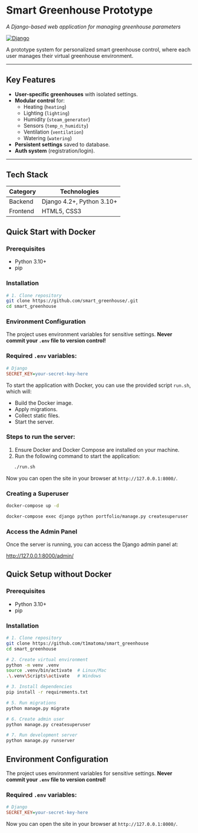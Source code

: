 # Smart Greenhouse Prototype  
*A Django-based web application for managing greenhouse parameters*  

[![Django](https://img.shields.io/badge/Django-3.2-green)](https://www.djangoproject.com/) 

A prototype system for personalized smart greenhouse control, where each user manages their virtual greenhouse environment.  

---

##  Key Features  
- **User-specific greenhouses** with isolated settings.  
- **Modular control** for:  
  - Heating (`heating`)  
  - Lighting (`lighting`)  
  - Humidity (`steam_generator`)  
  - Sensors (`temp_n_humidity`)  
  - Ventilation (`ventilation`)  
  - Watering (`watering`)  
- **Persistent settings** saved to database.  
- **Auth system** (registration/login).  

---

##  Tech Stack
| Category       | Technologies                         |
|----------------|--------------------------------------|
| Backend        | Django 4.2+, Python 3.10+            |
| Frontend       | HTML5, CSS3                          |

## Quick Start with Docker


### Prerequisites
- Python 3.10+
- pip

### Installation
```bash
# 1. Clone repository
git clone https://github.com/smart_greenhouse/.git
cd smart_greenhouse
```
###  Environment Configuration

The project uses environment variables for sensitive settings. 
**Never commit your `.env` file to version control!**

### Required `.env` variables:
```ini
# Django
SECRET_KEY=your-secret-key-here
```

To start the application with Docker, you can use the provided script `run.sh`, which will:

- Build the Docker image.
- Apply migrations.
- Collect static files.
- Start the server.

### Steps to run the server:

1. Ensure Docker and Docker Compose are installed on your machine.
2. Run the following command to start the application:

```bash
   ./run.sh
```

Now you can open the site in your browser at `http://127.0.0.1:8000/`.


### Creating a Superuser

```bash
docker-compose up -d
```

```bash
docker-compose exec django python portfolio/manage.py createsuperuser
```
### Access the Admin Panel

Once the server is running, you can access the Django admin panel at:

http://127.0.0.1:8000/admin/




##  Quick Setup without Docker

### Prerequisites
- Python 3.10+
- pip

### Installation
```bash
# 1. Clone repository
git clone https://github.com/t1matoma/smart_greenhouse
cd smart_greenhouse

# 2. Create virtual environment
python -m venv .venv
source .venv/bin/activate  # Linux/Mac
.\.venv\Scripts\activate   # Windows

# 3. Install dependencies
pip install -r requirements.txt

# 5. Run migrations
python manage.py migrate

# 6. Create admin user
python manage.py createsuperuser

# 7. Run development server
python manage.py runserver
```
##  Environment Configuration

The project uses environment variables for sensitive settings. 
**Never commit your `.env` file to version control!**

### Required `.env` variables:
```ini
# Django
SECRET_KEY=your-secret-key-here
```
Now you can open the site in your browser at `http://127.0.0.1:8000/`.
